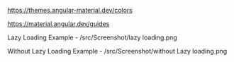 

https://themes.angular-material.dev/colors

https://material.angular.dev/guides

Lazy Loading Example - 
/src/Screenshot/lazy loading.png


Without Lazy Loading Example - 
/src/Screenshot/without Lazy loading.png